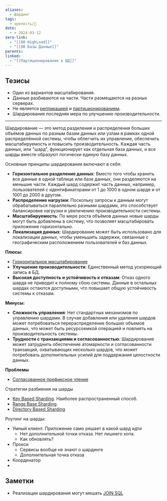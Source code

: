 ```yaml
---
aliases:
  - Шардинг
tags:
  - зрелость/🌱
date:
  - - 2024-03-12
zero-link:
  - "[[00 HighLoad]]"
  - "[[00 Базы Данных]]"
parents: 
linked:
  - "[[Партиционирование в БД]]"
---
```

## Тезисы
- Один из вариантов масштабирования.
- Данные разбиваются на части. Части размещаются на разных серверах.
- Не является [репликацией](_inbox/Репликация.md) и [партиционированием](Партиционирование%20в%20БД.md).
- Шардирование последняя мера по улучшению производительности.
***

Шардирование — это метод разделения и распределения больших объёмов данных по разным базам данных или узлам в рамках одной распределённой системы, чтобы облегчить их управление, обеспечить масштабируемость и повысить производительность. Каждая часть данных, или "шард", функционирует как отдельная база данных, и все шарды вместе образуют логически единую базу данных.

Основные принципы шардирования включают в себя:
- **Горизонтальное разделение данных**: Вместо того чтобы хранить все данные в одной таблице или базе данных, они разделяются на меньшие части. Каждый шард содержит часть данных, например, пользователей с идентификаторами от 1 до 1000 в одном шарде и от 1001 до 2000 в другом.
- **Распределение нагрузки**: Поскольку запросы к данным могут обрабатываться параллельно разными шардами, это способствует балансировке нагрузки и увеличению производительности системы.
- **Масштабируемость**: По мере роста объёмов данных новые шарды могут быть добавлены в систему, что позволяет масштабировать приложение горизонтально.
- **Локализация данных**: Шардирование может быть использовано для локализации данных, чтобы уменьшить задержки, связанные с географическим расположением пользователей и баз данных.

**Плюсы:**
- [Горизонтальное масштабирование](Горизонтальное%20масштабирование.md)
- **Улучшение производительности**: Единственный метод ускоряющий запись в БД.
- **Высокая доступность и устойчивость к отказам**: Отказ одного шарда не приводит к полному сбою системы. Данные в остальных шардах остаются доступными, что повышает общую устойчивость системы к отказам.

**Минусы:**
- **Сложность управления**: Нет стандартных механизмов по управлению шардами. В случае добавления или удаления шардов может потребоваться перераспределение больших объемов данных, что может быть ресурсоемкой операцией и повлиять на производительность системы.
- **Трудности с транзакциями и согласованностью**: Шардирование может затруднить обеспечение атомарности и согласованности транзакций, охватывающих несколько шардов, что может потребовать дополнительных усилий для поддержания целостности данных.

**Проблемы**
- [Согласованное префиксное чтение](Согласованное%20префиксное%20чтение.md)

Стратегии разбиения на шарды
- [Key Based Sharding](Key%20Based%20Sharding.md). Наиболее распространенный способ.
- [Range Base Sharding](Range%20Base%20Sharding.md).
- [Directory Based Sharding](Directory%20Based%20Sharding.md)

Роутинг на шарды:
- Умный клиент. Приложение само решает в какой шард идти
	- Нет дополнительной точки отказа. Нет лишнего хопа.
	- Как обновлять?
- Прокси
	- Сервисы вообще не знают о шардинге
	- Дополнительная точка отказа
- Координатор
- 
## Заметки
- Реализации шардирования могут мешать [JOIN SQL](JOIN%20SQL.md)
